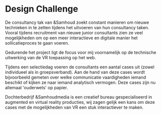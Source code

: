 # Design Challenge

De consultancy tak van &Samhoud zoekt constant manieren om nieuwe technieken in te zetten tijdens het uitvoeren van hun consultancy taken. Vooral tijdens recruitment van nieuwe junior consultants zien ze veel mogelijkheden om op een meer interactieve en digitale manier het sollicatieproces te gaan voeren.

Gedurende het project ligt de focus voor mij voornamelijk op de technische uitwerking van de VR toepassing op het web.

Tijdens een selectiedag voeren de consultants een aantal cases uit (zowel individueel als in groepsverband). Aan de hand van deze cases wordt bijvoorbeeld gemeten over welke communicatie vaardigheden iemand beschikt of kijken ze naar iemand analytisch vermogen. Deze cases zijn nu allemaal 'ouderwets' op papier.

Dochterbedrijf &Samhoudmedia is een creatief bureau gespecialiseerd in augmented en virtual reality producties, wij zagen gelijk een kans om deze cases met de mogelijkheden van VR een stuk interactiever te maken.